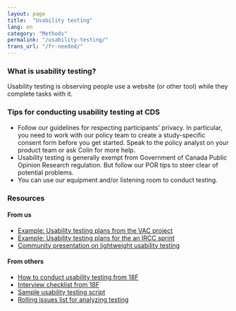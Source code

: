 ```yaml
---
layout: page
title:  "Usability testing"
lang: en
category: "Methods"
permalink: "/usability-testing/"
trans_url: "/fr-needed/"
---
```


### What is usability testing?
Usability testing is observing people use a website (or other tool) while they complete tasks with it.

### Tips for conducting usability testing at CDS
* Follow our guidelines for respecting participants' privacy. In particular, you need to work with our policy team to create a study-specific consent form before you get started. Speak to the policy analyst on your product team or ask Colin for more help.
* Usability testing is generally exempt from Government of Canada Public Opinion Research regulation. But follow our POR tips to steer clear of potential problems.
* You can use our equipment and/or listening room to conduct testing. 

### Resources

#### From us
* [Example: Usability testing plans from the VAC project](https://docs.google.com/document/d/1GW9GhvWqLDscLOb_CP8y0pGmW_iZ8MaSnELb_5w4hd0/edit)
* [Example: Usability testing plans for the an IRCC sprint](https://docs.google.com/presentation/d/1V_fhCoBXGRApBt3AI8qg4PFaRGXyDUkQmQ2YNjKScXI/edit#slide=id.g36be40e022_0_10)
* [Community presentation on lightweight usability testing](https://docs.google.com/presentation/d/1L6r6fBTVVUiuaBWNwjv0LWAfiYHMYyGuR2lepad24Mo/edit?usp=drive_web&ouid=115428102159383580616)

#### From others
* [How to conduct usability testing from 18F](https://18f.gsa.gov/2018/11/20/introduction-to-remote-moderated-usability-testing-part-2-how/)
* [Interview checklist from 18F](https://methods.18f.gov/interview-checklist/)
* [Sample usability testing script](https://methods.18f.gov/usability-test-script/)
* [Rolling issues list for analyzing testing](http://usabilityworks.com/consensus-on-observations-in-real-time-keeping-a-rolling-list-of-issues/)
